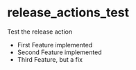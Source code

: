 # release_actions_test
Test the release action

  * First Feature implemented
  * Second Feature implemented
  * Third Feature, but a fix
